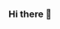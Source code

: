 ### Hi there 👋

<!--
**BlackLithuha/BlackLithuha** is a ✨ _special_ ✨ repository because its `README.md` (this file) appears on your GitHub profile.

Here are some ideas to get you started:

- 🔭 I’m currently working on ...Android 
- 🌱 I’m currently learning ...php
- 👯 I’m looking to collaborate on ...
- 🤔 I’m looking for help with ...
- 💬 Ask me about ...
- 📫 How to reach me: ...lithumhb19@gmail.com
- 😄 Pronouns: ...
- ⚡ Fun fact: ...
-->
